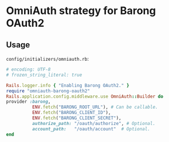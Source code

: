 # OmniAuth strategy for Barong OAuth2

## Usage

`config/initializers/omniauth.rb`:

```ruby
# encoding: UTF-8
# frozen_string_literal: true

Rails.logger.info { "Enabling Barong OAuth2." }
require "omniauth-barong-oauth2"
Rails.application.config.middleware.use OmniAuth::Builder do
provider :barong,
          ENV.fetch("BARONG_ROOT_URL"), # Can be callable.
          ENV.fetch("BARONG_CLIENT_ID"),
          ENV.fetch("BARONG_CLIENT_SECRET"),
          authorize_path: "/oauth/authorize", # Optional.
          account_path:   "/oauth/account"  # Optional.
end
```
